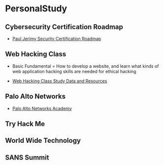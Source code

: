 # PersonalStudy

## Cybersecurity Certification Roadmap

* [Paul Jerimy Security Certification Roadmap](https://pauljerimy.com/security-certification-roadmap/)

## Web Hacking Class

* Basic Fundamental = How to develop a website, and learn what kinds of web application hacking skills are needed for ethical hacking
  
* [Web Hacking Class Study Data and Resources](https://github.com/SEUNGHO-Y00/Web-Hacking-Class)

## Palo Alto Networks

* [Palo Alto Networks Academy](https://paloaltonetworksacademy.net/)

## Try Hack Me

## World Wide Technology

## SANS Summit


